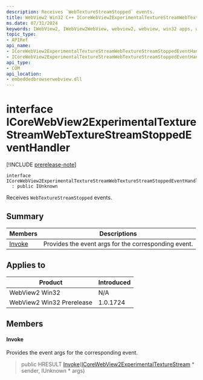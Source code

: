 ```yaml
---
description: Receives `WebTextureStreamStopped` events.
title: WebView2 Win32 C++ ICoreWebView2ExperimentalTextureStreamWebTextureStreamStoppedEventHandler
ms.date: 07/31/2024
keywords: IWebView2, IWebView2WebView, webview2, webview, win32 apps, win32, edge, ICoreWebView2, ICoreWebView2Controller, browser control, edge html, ICoreWebView2ExperimentalTextureStreamWebTextureStreamStoppedEventHandler
topic_type: 
- APIRef
api_name:
- ICoreWebView2ExperimentalTextureStreamWebTextureStreamStoppedEventHandler
- ICoreWebView2ExperimentalTextureStreamWebTextureStreamStoppedEventHandler.Invoke
api_type:
- COM
api_location:
- embeddedbrowserwebview.dll
---
```


# interface ICoreWebView2ExperimentalTextureStreamWebTextureStreamStoppedEventHandler

[!INCLUDE [prerelease-note](../includes/prerelease-note.md)]

```
interface ICoreWebView2ExperimentalTextureStreamWebTextureStreamStoppedEventHandler
  : public IUnknown
```

Receives `WebTextureStreamStopped` events.

## Summary

 Members                        | Descriptions
--------------------------------|---------------------------------------------
[Invoke](#invoke) | Provides the event args for the corresponding event.

## Applies to

Product                         | Introduced
--------------------------------|---------------------------------------------
WebView2 Win32            |    N/A
WebView2 Win32 Prerelease |    1.0.1724

## Members

#### Invoke

Provides the event args for the corresponding event.

> public HRESULT [Invoke](#invoke)([ICoreWebView2ExperimentalTextureStream](icorewebview2experimentaltexturestream.md#icorewebview2experimentaltexturestream) * sender, IUnknown * args)

